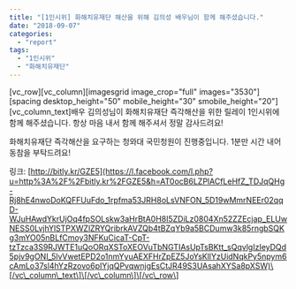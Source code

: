 ```yaml
---
title: "[1인시위] 화해치유재단 해산을 위해 김의성 배우님이 함께 해주셨습니다."
date: "2018-09-07"
categories: 
  - "report"
tags: 
  - "1인시위"
  - "화해치유재단"
---
```


\[vc\_row\]\[vc\_column\]\[imagesgrid image\_crop="full" images="3530"\]\[spacing desktop\_height="50" mobile\_height="30" smobile\_height="20"\]\[vc\_column\_text\]배우 김의성님이 화해치유재단 즉각해산을 위한 릴레이 1인시위에 함께 해주셨습니다. 항상 마음 내서 함께 해주셔서 정말 감사드려요!

화해치유재단 즉각해산을 요구하는 청와대 국민청원이 진행중입니다. 1분만 시간 내어 동참을 부탁드려요!

링크: [http://bitly.kr/GZE5](https://l.facebook.com/l.php?u=http%3A%2F%2Fbitly.kr%2FGZE5&h=AT0ocB6LZPlACfLeHfZ_TDJqQHg-Rj8hE4nwoDoKQFFUuFdo_1rpfma53JRH8oLsVNFON_5D19wMmrNEEr02qqD-WJuHAwdYkrUjOq4fpSOLskw3aHrBtA0H8I5ZDiLz0804Xn52ZZEcjap_ELUwNESS0LvjhYlSTPXWZlZRYQribrkAVZQb4tBZqYb9a5BCDumw3k85rngbSQKg3mYO05nBLfCmoy3NFKuCicaT-CpT-tzTzca3S9RJWTE1uQoORqXSToXEOVuTbNGTIAsUpTsBKtt_sQqvlgIzIeyDQd5pjv9gONI_5lvVwetEPD2o1nmYyuAEXFHrZpEZ5JoYsKllYzUidNqkPy5npym6cAmLo37sl4hYzRzovo6pIYjqQPvqwnjgEsCtJR49S3UAsahXYSa8pXSW)\[/vc\_column\_text\]\[/vc\_column\]\[/vc\_row\]
